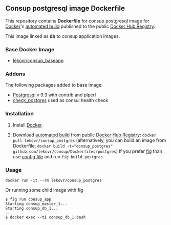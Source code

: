## Consup postgresql image Dockerfile

This repository contains **Dockerfile** for consup postgresql image
for [Docker](https://www.docker.com/)'s [automated build](https://registry.hub.docker.com/u/lekovr/consup_postgres/) 
published to the public [Docker Hub Registry](https://registry.hub.docker.com/).

This image linked as **db** to consup application images.

### Base Docker Image

* [lekovr/consup_baseapp](https://registry.hub.docker.com/u/lekovr/consup_baseapp/)

### Addons

The following packages added to base image:

* [Postgresql](http://postgresql.org/) v 9.3 with contrib and plperl
* [check_postgres](http://bucardo.org/wiki/Check_postgres) used as consul health check

### Installation

1. Install [Docker](https://www.docker.com/).

2. Download [automated build](https://registry.hub.docker.com/u/lekovr/consup_postgres/) from public
 [Docker Hub Registry](https://registry.hub.docker.com/): `docker pull lekovr/consup_postgres`
   (alternatively, you can build an image from Dockerfile: `docker build -t="consup_postgres" github.com/lekovr/consup/Dockerfiles/postgres`)
   If you prefer [fig](http://www.fig.sh) than use [config file](https://github.com/LeKovr/consup/fig.yml) and run `fig build postgres`

### Usage

    docker run -it --rm lekovr/consup_postgres

Or running some child image with fig

    $ fig run consup_app
    Starting consup_master_1...
    Starting consup_db_1...
    ...
    $ docker exec --ti consup_db_1 bash

